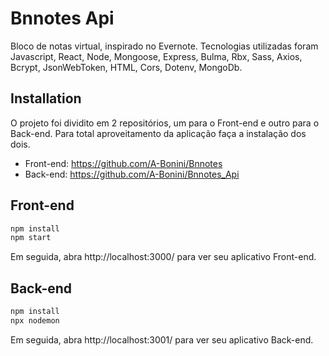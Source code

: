 # Bnnotes Api
Bloco de notas virtual, inspirado no Evernote. Tecnologias utilizadas foram Javascript, React, Node, Mongoose, Express, Bulma, Rbx, Sass, Axios, Bcrypt, JsonWebToken, HTML, Cors, Dotenv, MongoDb.

## Installation
O projeto foi dividito em 2 repositórios, um para o Front-end e outro para o Back-end. Para total aproveitamento da aplicação faça a instalação dos dois.

- Front-end: https://github.com/A-Bonini/Bnnotes
- Back-end: https://github.com/A-Bonini/Bnnotes_Api

## Front-end

```sh
npm install
npm start
```
Em seguida, abra http://localhost:3000/ para ver seu aplicativo Front-end.

## Back-end
```sh
npm install
npx nodemon
```
Em seguida, abra http://localhost:3001/ para ver seu aplicativo Back-end.
